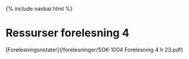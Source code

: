 {% include navbar.html %}
# Ressurser forelesning 4

[Forelesningsnotater](/forelesninger/SOK-1004 Forelesning 4 h 23.pdf)


